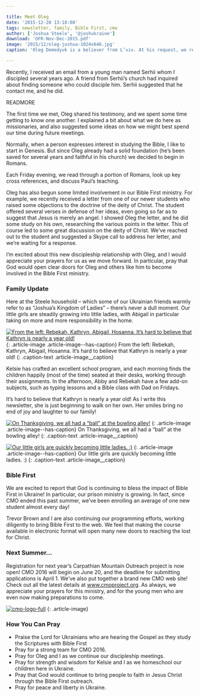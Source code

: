 ```yaml
---

title: Meet Oleg
date: '2015-12-28 13:18:08'
tags: newsletter, family, Bible First, cmo
author: ['Joshua Steele', '@joshukraine']
download: 'OFR-Nov-Dec-2015.pdf'
image: '2015/12/oleg-joshua-1024x646.jpg'
caption: 'Oleg Demedyuk is a believer from L’viv. At his request, we recently started a Friday-night Bible study. Currently, we are studying the book of Romans.'

---
```


Recently, I received an email from a young man named Serhii whom I discipled several years ago. A friend from Serhii’s church had inquired about finding someone who could disciple him. Serhii suggested that he contact me, and he did.

READMORE

The first time we met, Oleg shared his testimony, and we spent some time getting to know one another. I explained a bit about what we do here as missionaries, and also suggested some ideas on how we might best spend our time during future meetings.

Normally, when a person expresses interest in studying the Bible, I like to start in Genesis. But since Oleg already had a solid foundation (he’s been saved for several years and faithful in his church) we decided to begin in Romans.

Each Friday evening, we read through a portion of Romans, look up key cross references, and discuss Paul’s teaching.

Oleg has also begun some limited involvement in our Bible First ministry. For example, we recently received a letter from one of our newer students who raised some objections to the doctrine of the deity of Christ. The student offered several verses in defense of her ideas, even going so far as to suggest that Jesus is merely an angel. I showed Oleg the letter, and he did some study on his own, researching the various points in the letter. This of course led to some great discussion on the deity of Christ. We’ve reached out to the student and suggested a Skype call to address her letter, and we’re waiting for a response.

I’m excited about this new discipleship relationship with Oleg, and I would appreciate your prayers for us as we move forward. In particular, pray that God would open clear doors for Oleg and others like him to become involved in the Bible First ministry.

### Family Update

Here at the Steele household – which some of our Ukrainian friends warmly refer to as “Joshua’s Kingdom of Ladies” – there’s never a dull moment. Our little girls are steadily growing into little ladies, with Abigail in particular taking on more and more responsibility in the home.

<a href="https://s3.amazonaws.com/images.ofreport.com/2015/12/four-kids-on-a-couch.jpg"><img class="size-large wp-image-2019" src="https://s3.amazonaws.com/images.ofreport.com/2015/12/four-kids-on-a-couch-1024x768.jpg" alt="From the left: Rebekah, Kathryn, Abigail, Hosanna. It’s hard to believe that Kathryn is nearly a year old!" /></a>
{: .article-image .article-image--has-caption}
From the left: Rebekah, Kathryn, Abigail, Hosanna. It’s hard to believe that Kathryn is nearly a year old!
{: .caption-text .article-image__caption}

Kelsie has crafted an excellent school program, and each morning finds the children happily (most of the time) seated at their desks, working through their assignments. In the afternoon, Abby and Rebekah have a few add-on subjects, such as typing lessons and a Bible class with Dad on Fridays.

It’s hard to believe that Kathryn is nearly a year old! As I write this newsletter, she is just beginning to walk on her own. Her smiles bring no end of joy and laughter to our family!

<a href="https://s3.amazonaws.com/images.ofreport.com/2015/12/bowling-girls.jpg"><img class="size-medium wp-image-2021" src="https://s3.amazonaws.com/images.ofreport.com/2015/12/bowling-girls-450x338.jpg" alt="On Thanksgiving, we all had a “ball” at the bowling alley!" /></a>
{: .article-image .article-image--has-caption}
On Thanksgiving, we all had a “ball” at the bowling alley!
{: .caption-text .article-image__caption}

<a href="https://s3.amazonaws.com/images.ofreport.com/2015/12/beka-abby-hands.jpg"><img class="size-medium wp-image-2022" src="https://s3.amazonaws.com/images.ofreport.com/2015/12/beka-abby-hands-450x450.jpg" alt="Our little girls are quickly becoming little ladies. :)" /></a>
{: .article-image .article-image--has-caption}
Our little girls are quickly becoming little ladies. :)
{: .caption-text .article-image__caption}

### Bible First

We are excited to report that God is continuing to bless the impact of Bible First in Ukraine! In particular, our prison ministry is growing. In fact, since CMO ended this past summer, we’ve been enrolling an average of one new student almost every day!

Trevor Brown and I are also continuing our programming efforts, working diligently to bring Bible First to the web. We feel that making the course available in electronic format will open many new doors to reaching the lost for Christ.

### Next Summer...

Registration for next year’s Carpathian Mountain Outreach project is now open! CMO 2016 will begin on June 20, and the deadline for submitting applications is April 1. We’ve also put together a brand new CMO web site! Check out all the latest details at <a href="http://cmoproject.org/">www.cmoproject.org</a>. As always, we appreciate your prayers for this ministry, and for the young men who are even now making preparations to come.

<a class="no-border" href="http://cmoproject.org"><img class="aligncenter wp-image-2023 size-full" src="https://s3.amazonaws.com/images.ofreport.com/2015/12/cmo-logo-full.png" alt="cmo-logo-full" /></a>
{: .article-image}

### How You Can Pray

* Praise the Lord for Ukrainians who are hearing the Gospel as they study the Scriptures with Bible First
* Pray for a strong team for CMO 2016.
* Pray for Oleg and I as we continue our discipleship meetings.
* Pray for strength and wisdom for Kelsie and I as we homeschool our children here in Ukraine.
* Pray that God would continue to bring people to faith in Jesus Christ through the Bible First outreach.
* Pray for peace and liberty in Ukraine.
